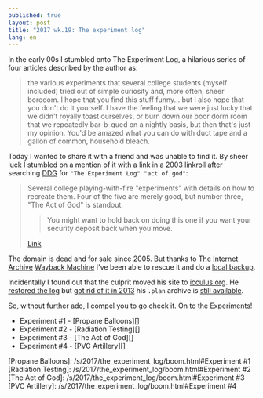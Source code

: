 ```yaml
---
published: true
layout: post
title: "2017 wk.19: The experiment log"
lang: en
---
```


In the early 00s I stumbled onto The Experiment Log, a hilarious
series of four articles described by the author as:

> the various experiments that several college students (myself
> included) tried out of simple curiosity and, more often, sheer
> boredom. I hope that you find this stuff funny... but I also hope
> that you don't do it yourself. I have the feeling that we were just
> lucky that we didn't royally toast ourselves, or burn down our poor
> dorm room that we repeatedly bar-b-qued on a nightly basis, but then
> that's just my opinion. You'd be amazed what you can do with duct
> tape and a gallon of common, household bleach.

Today I wanted to share it with a friend and was unable to find it. By
sheer luck I stumbled on a mention of it with a link in
a [2003 linkroll][] after searching [DDG][] for `"The Experiment Log"
"act of god"`:

[2003 linkroll]: http://www.panix.com/~eli/qz/index.cgi/do-it-yourself/humor#The-Experiment-Log
[DDG]: https://duckduckgo.com/

> Several college playing-with-fire "experiments" with details on how
> to recreate them. Four of the five are merely good, but number
> three, "The Act of God" is standout.
>> You might want to hold back on doing this one if you want your
>> security deposit back when you move.
> 
> [Link](http://nuthouse.org/~hendersa/college/experiments/boom.html)

The domain is dead and for sale since 2005. But thanks to [The
Internet Archive][] [Wayback Machine][] I've been able to rescue it
and do a [local backup][].

[The Internet Archive]: http://archive.org/
[Wayback Machine]: http://web.archive.org/web/
[local backup]: /s/2017/the_experiment_log/boom.html

Incidentally I found out that the culprit moved his site
to [icculus.org][]. He [restored the log][]
but [got rid of it in 2013][] his `.plan` archive
is [still available][].

[icculus.org]: https://icculus.org/
[restored the log]: http://web.archive.org/web/20060715044531/http://icculus.org:80/~hendersa/college/
[got rid of it in 2013]: http://web.archive.org/web/20130630055553/http://icculus.org:80/~hendersa/
[still available]: http://icculus.org/cgi-bin/finger/finger.pl?user=hendersa&listarchives=1

So, without further ado, I compel you to go check it. On to the Experiments!

- Experiment #1 - [Propane Balloons][]
- Experiment #2 - [Radiation Testing][]
- Experiment #3 - [The Act of God][]
- Experiment #4 - [PVC Artillery][]

[Propane Balloons]: /s/2017/the_experiment_log/boom.html#Experiment #1
[Radiation Testing]: /s/2017/the_experiment_log/boom.html#Experiment #2
[The Act of God]: /s/2017/the_experiment_log/boom.html#Experiment #3
[PVC Artillery]: /s/2017/the_experiment_log/boom.html#Experiment #4
